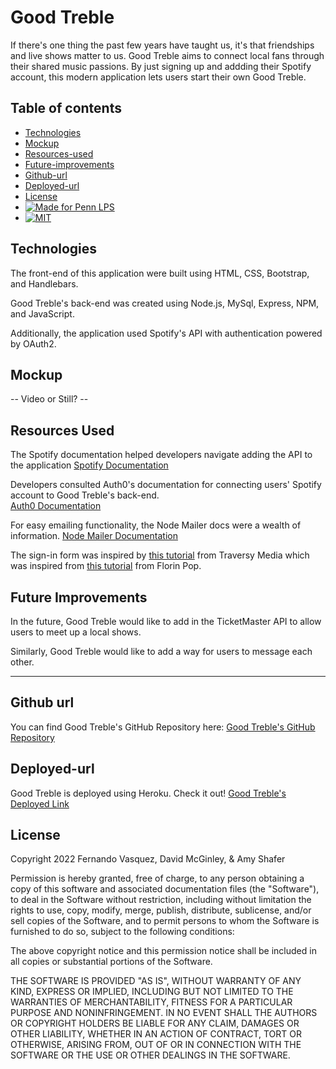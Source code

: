 
# Good Treble

If there's one thing the past few years have taught us, it's that friendships and live shows matter to us. Good Treble aims to connect local fans through their shared music passions. By just signing up and addding their Spotify account, this modern application lets users start their own Good Treble.

## Table of contents
* [Technologies](#technologies)
* [Mockup](#mockup)
* [Resources-used](#resources-used)
* [Future-improvements](#future-improvements)
* [Github-url](#github-url)
* [Deployed-url](#deployed-url)
* [License](#license)
* [![Made for Penn LPS](https://img.shields.io/static/v1?label=Made+for&message=Penn+LPS&color=%23005bbc)](https://bootcamp.sas.upenn.edu/)
* [![MIT](https://img.shields.io/static/v1?label=MIT&message=License&color=%23FFd600)](https://www.javascript.com)

## Technologies

The front-end of this application were built using HTML, CSS, Bootstrap, and Handlebars.

Good Treble's back-end was created using Node.js, MySql, Express, NPM, and JavaScript.

Additionally, the application used Spotify's API with authentication powered by OAuth2.

## Mockup

-- Video or Still? --

## Resources Used

The Spotify documentation helped developers navigate adding the API to the application
[Spotify Documentation](https://developer.spotify.com/documentation/web-api/)

Developers consulted Auth0's documentation for connecting users' Spotify account to Good Treble's back-end.  
[Auth0 Documentation](https://auth0.com/docs/api)

For easy emailing functionality, the Node Mailer docs were a wealth of information.
[Node Mailer Documentation](https://nodemailer.com/usage/)

The sign-in form was inspired by [this tutorial](https://www.youtube.com/watch?v=mUdo6w87rh4) from Traversy Media  which was inspired from [this tutorial](https://codepen.io/FlorinPop17/pen/vPKWjd) from Florin Pop.

## Future Improvements

In the future, Good Treble would like to add in the TicketMaster API to allow users to meet up a local shows.

Similarly, Good Treble would like to add a way for users to message each other.

---

## Github url
You can find Good Treble's GitHub Repository here:
[Good Treble's GitHub Repository](https://github.com/fvjr/Good-Treble) 

## Deployed-url
Good Treble is deployed using Heroku. Check it out!
[Good Treble's Deployed Link](https:good-treble-heroku)

## License
Copyright 2022 Fernando Vasquez, David McGinley, & Amy Shafer

Permission is hereby granted, free of charge, to any person obtaining a copy of this software and associated documentation files (the "Software"), to deal in the Software without restriction, including without limitation the rights to use, copy, modify, merge, publish, distribute, sublicense, and/or sell copies of the Software, and to permit persons to whom the Software is furnished to do so, subject to the following conditions:

The above copyright notice and this permission notice shall be included in all copies or substantial portions of the Software.

THE SOFTWARE IS PROVIDED "AS IS", WITHOUT WARRANTY OF ANY KIND, EXPRESS OR IMPLIED, INCLUDING BUT NOT LIMITED TO THE WARRANTIES OF MERCHANTABILITY, FITNESS FOR A PARTICULAR PURPOSE AND NONINFRINGEMENT. IN NO EVENT SHALL THE AUTHORS OR COPYRIGHT HOLDERS BE LIABLE FOR ANY CLAIM, DAMAGES OR OTHER LIABILITY, WHETHER IN AN ACTION OF CONTRACT, TORT OR OTHERWISE, ARISING FROM, OUT OF OR IN CONNECTION WITH THE SOFTWARE OR THE USE OR OTHER DEALINGS IN THE SOFTWARE.

